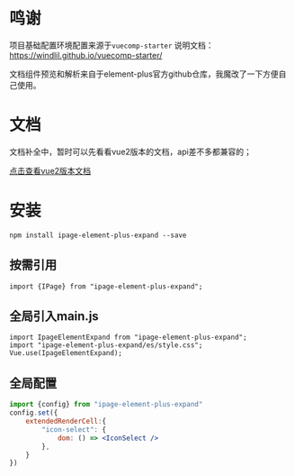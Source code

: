 # 

# 鸣谢
项目基础配置环境配置来源于`vuecomp-starter`
说明文档：https://windlil.github.io/vuecomp-starter/

文档组件预览和解析来自于element-plus官方github仓库，我魔改了一下方便自己使用。


# 文档
文档补全中，暂时可以先看看vue2版本的文档，api差不多都兼容的；

[点击查看vue2版本文档](https://pcloth.github.io/ipage-element-expand/#/zh-CN/docs/quickstart)

# 安装
```
npm install ipage-element-plus-expand --save
```


## 按需引用
```
import {IPage} from "ipage-element-plus-expand";
```

## 全局引入main.js
```
import IpageElementExpand from "ipage-element-plus-expand";
import "ipage-element-plus-expand/es/style.css";
Vue.use(IpageElementExpand);
```

## 全局配置
```jsx
import {config} from "ipage-element-plus-expand"
config.set({
    extendedRenderCell:{
        "icon-select": {
            dom: () => <IconSelect />
        },
    }
})
```